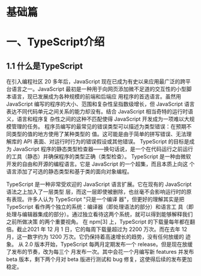 # 基础篇

# 一、TypeScript介绍

## 1.1 什么是TypeScript

在引入编程社区 20 多年后，JavaScript 现在已成为有史以来应用最广泛的跨平台语言之一。JavaScript 最初是一种用于向网页添加微不足道的交互性的小型脚本语言，现已发展成为各种规模的前端和后端应 用程序的首选语言。虽然用 JavaScript 编写的程序的大小、范围和复杂性呈指数级增长，但 JavaScript 语言表达不同代码单元之间关系的能力却没有。结合 JavaScript 相当奇特的运行时语义，语言和程序复 杂性之间的这种不匹配使得 JavaScript 开发成为一项难以大规模管理的任务。 程序员编写的最常见的错误类型可以描述为类型错误：在预期不同类型的值的地方使用了某种类型的 值。这可能是由于简单的拼写错误、无法理解库的 API 表面、对运行时行为的错误假设或其他错误。 TypeScript 的目标是成为 JavaScript 程序的静态类型检查器——换句话说，是一个在代码运行之前运行 的工具（静态）并确保程序的类型正确（类型检查）。 TypeScript 是一种由微软开发的自由和开源的编程语言。它是 JavaScript 的一个超集，而且本质上向这 个语言添加了可选的静态类型和基于类的面向对象编程。

TypeScript 是一种非常受欢迎的 JavaScript 语言扩展。它在现有的 JavaScript 语法之上加入了一层类型 层，而这一层即使被删除，也丝毫不会影响运行时的原有表现。许多人认为 TypeScript "只是一个编译 器"，但更好的理解其实是把 TypeScript 看作两个独立的系统：编译器（即处理语法的部分）和语言工 具（即处理与编辑器集成的部分）。通过独立看待这两个系统，就可以得到能够解释我们之前所做决策 的两个重要视角。 在 npm[3] 上，TypeScript 的下载量每年都在翻倍。截止2021 年 12 月 1 日，它的每周下载量超过为 2200 万次。而在去年 12 月，这一数字约为 1200 万次。它仍保持着高速增长的趋势，没有任何放缓的 迹象。 从 2.0 版本开始，TypeScript 每两月定期发布一个 release。但是现在放缓了发布的节奏，改为每三个 月发布一次。其中会花一个月编写新 features 并发布 beta 版本，剩下两个月对 beta 版进行测试和 bug 修复，这使得后续的发布更加稳定。